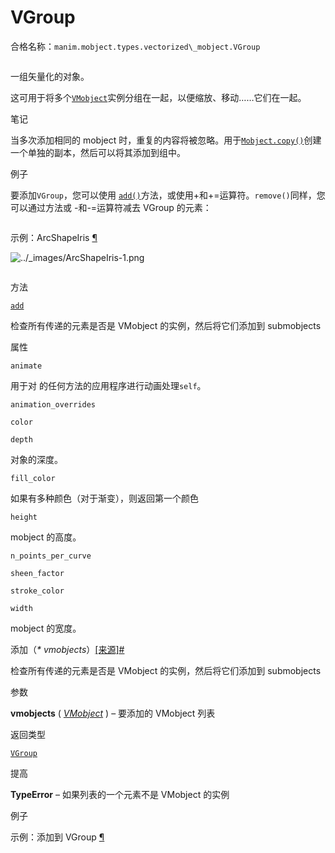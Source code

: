 # VGroup

合格名称：`manim.mobject.types.vectorized\_mobject.VGroup`


```py

```

一组矢量化的对象。

这可用于将多个[`VMobject`](manim.mobject.types.vectorized_mobject.VMobject.html#manim.mobject.types.vectorized_mobject.VMobject "manim.mobject.types.vectorized_mobject.VMobject")实例分组在一起，以便缩放、移动……它们在一起。

笔记

当多次添加相同的 mobject 时，重复的内容将被忽略。用于[`Mobject.copy()`](manim.mobject.mobject.Mobject.html#manim.mobject.mobject.Mobject.copy "manim.mobject.mobject.Mobject.copy")创建一个单独的副本，然后可以将其添加到组中。

例子

要添加`VGroup`，您可以使用 [`add()`](#manim.mobject.types.vectorized_mobject.VGroup.add "manim.mobject.types.vectorized_mobject.VGroup.add")方法，或使用+和+=运算符。`remove()`同样，您可以通过方法或 -和-=运算符减去 VGroup 的元素：

```py

```


示例：ArcShapeIris [¶](#arcshapeiris)

![../_images/ArcShapeIris-1.png](../_images/ArcShapeIris-1.png)

```py

```


方法

[`add`](#manim.mobject.types.vectorized_mobject.VGroup.add "manim.mobject.types.vectorized_mobject.VGroup.add")

检查所有传递的元素是否是 VMobject 的实例，然后将它们添加到 submobjects

属性

`animate`

用于对 的任何方法的应用程序进行动画处理`self`。

`animation_overrides`

`color`

`depth`

对象的深度。

`fill_color`

如果有多种颜色（对于渐变），则返回第一个颜色

`height`

mobject 的高度。

`n_points_per_curve`

`sheen_factor`

`stroke_color`

`width`

mobject 的宽度。

添加（_\* vmobjects_）[\[来源\]](../_modules/manim/mobject/types/vectorized_mobject.html#VGroup.add)[#](#manim.mobject.types.vectorized_mobject.VGroup.add "此定义的固定链接")

检查所有传递的元素是否是 VMobject 的实例，然后将它们添加到 submobjects

参数

**vmobjects** ( [_VMobject_](manim.mobject.types.vectorized_mobject.VMobject.html#manim.mobject.types.vectorized_mobject.VMobject "manim.mobject.types.vectorized_mobject.VMobject") ) – 要添加的 VMobject 列表

返回类型

[`VGroup`](#manim.mobject.types.vectorized_mobject.VGroup "manim.mobject.types.vectorized_mobject.VGroup")

提高

**TypeError** – 如果列表的一个元素不是 VMobject 的实例

例子

示例：添加到 VGroup [¶](#addtovgroup)

```py

```

